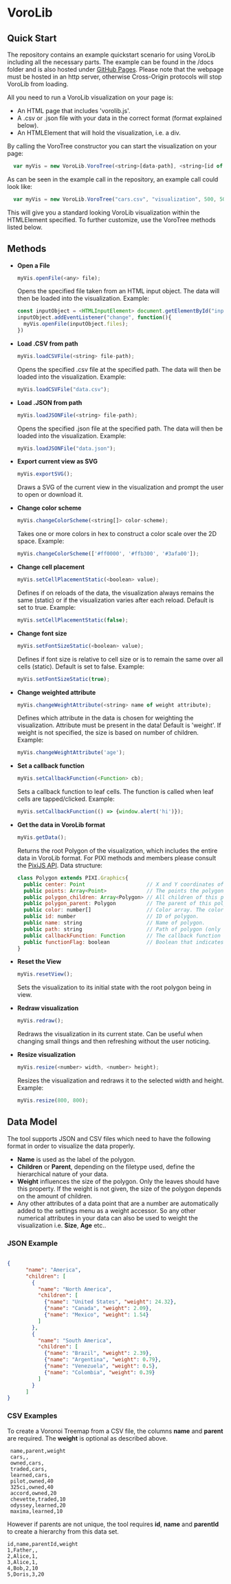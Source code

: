 # VoroLib #

## Quick Start ##

The repository contains an example quickstart scenario for using VoroLib including all the necessary parts. The
example can be found in the /docs folder and is also hosted under [GitHub Pages](https://somestudentcoder.github.io/vorolib/).
Please note that the webpage must be hosted in an http server, otherwise Cross-Origin protocols will stop VoroLib from loading.

All you need to run a VoroLib visualization on your page is:

* An HTML page that includes 'vorolib.js'.
* A .csv or .json file with your data in the correct format (format explained below).
* An HTMLElement that will hold the visualization, i.e. a div.

By calling the VoroTree constructor you can start the visualization on your page:

```js
  var myVis = new VoroLib.VoroTree(<string>[data-path], <string>[id of HTMLElement], <number>[width], <number>[height])
```

As can be seen in the example call in the repository, an example call could look like:

```js
  var myVis = new VoroLib.VoroTree("cars.csv", "visualization", 500, 500)
```

This will give you a standard looking VoroLib visualization within the HTMLElement specified. To further customize, use
the VoroTree methods listed below.

## Methods ##

* **Open a File**

  ```js
  myVis.openFile(<any> file);
  ```

  Opens the specified file taken from an HTML input object. The data will then be loaded into the visualization.
  Example:

  ```js
  const inputObject = <HTMLInputElement> document.getElementById("input");
  inputObject.addEventListener("change", function(){
    myVis.openFile(inputObject.files);
  })
  ```

* **Load .CSV from path**

  ```js
  myVis.loadCSVFile(<string> file-path);
  ```

  Opens the specified .csv file at the specified path. The data will then be loaded into the visualization.
  Example:

  ```js
  myVis.loadCSVFile("data.csv");
  ```

* **Load .JSON from path**

  ```js
  myVis.loadJSONFile(<string> file-path);
  ```

  Opens the specified .json file at the specified path. The data will then be loaded into the visualization.
  Example:

  ```js
  myVis.loadJSONFile("data.json");
  ```

* **Export current view as SVG**

  ```js
  myVis.exportSVG();
  ```

  Draws a SVG of the current view in the visualization and prompt the user to open or download it.
* **Change color scheme**

  ```js
  myVis.changeColorScheme(<string[]> color-scheme);
  ```

  Takes one or more colors in hex to construct a color scale over the 2D space.
  Example:

    ```js
    myVis.changeColorScheme(['#ff0000', '#ffb300', '#3afa00']);
    ```

* **Change cell placement**

  ```js
  myVis.setCellPlacementStatic(<boolean> value);
  ```

  Defines if on reloads of the data, the visualization always remains the same (static) or
  if the visualization varies after each reload. Default is set to true.
  Example:

  ```js
  myVis.setCellPlacementStatic(false);
  ```

* **Change font size**

  ```js
  myVis.setFontSizeStatic(<boolean> value);
  ```

  Defines if font size is relative to cell size or is to remain the same over all cells (static).
  Default is set to false.
  Example:

  ```js
  myVis.setFontSizeStatic(true);
  ```

* **Change weighted attribute**

  ```js
  myVis.changeWeightAttribute(<string> name of weight attribute);
  ```

  Defines which attribute in the data is chosen for weighting the visualization. Attribute must be present in the data!
  Default is 'weight'. If weight is not specified, the size is based on number of children.
  Example:

  ```js
  myVis.changeWeightAttribute('age');
  ```

* **Set a callback function**

  ```js
  myVis.setCallbackFunction(<Function> cb);
  ```

  Sets a callback function to leaf cells. The function is called when leaf cells are tapped/clicked.
  Example:

  ```js
  myVis.setCallbackFunction(() => {window.alert('hi')});
  ```

* **Get the data in VoroLib format**

  ```js
  myVis.getData();
  ```

  Returns the root Polygon of the visualization, which includes the entire data in VoroLib format.
  For PIXI methods and members please consult the [PixiJS API](https://pixijs.download/dev/docs/PIXI.Graphics.html).
  Data structure:

  ```js
  class Polygon extends PIXI.Graphics{
    public center: Point                    // X and Y coordinates of the center of the polygon.
    public points: Array<Point>             // The points the polygon is made up of.
    public polygon_children: Array<Polygon> // All children of this polygon.
    public polygon_parent: Polygon          // The parent of this polygon.
    public color: number[]                  // Color array. The color at color[0] is the one that is used for this polygon.
    public id: number                       // ID of polygon.
    public name: string                     // Name of polygon.
    public path: string                     // Path of polygon (only if imported from folder structure).
    public callbackFunction: Function       // The callback function of this polygon.
    public functionFlag: boolean            // Boolean that indicates whether cb function is active.
  }
  ```

* **Reset the View**

  ```js
  myVis.resetView();
  ```

  Sets the visualization to its initial state with the root polygon being in view.

* **Redraw visualization**

  ```js
  myVis.redraw();
  ```

  Redraws the visualization in its current state. Can be useful when changing small things and then refreshing without the user noticing.

* **Resize visualization**

  ```js
  myVis.resize(<number> width, <number> height);
  ```

  Resizes the visualization and redraws it to the selected width and height.
  Example:

  ```js
  myVis.resize(800, 800);
  ```

## Data Model ##

The tool supports JSON and CSV files which need to have the following format in order to visualize the data properly.

* **Name** is used as the label of the polygon.
* **Children** or **Parent**, depending on the filetype used, define the hierarchical nature of your data.
* **Weight** influences the size of the polygon. Only the leaves should have this property. If the weight is not given, the size of the polygon depends on the amount of children.
* Any other attributes of a data point that are a number are automatically added to the settings menu as a weight accessor. So any other numerical attributes in your data can also be used to weight the visualization i.e. **Size**, **Age** etc..

### JSON Example ###

```json

{
      "name": "America",
      "children": [
        {
          "name": "North America",
          "children": [
            {"name": "United States", "weight": 24.32},
            {"name": "Canada", "weight": 2.09},
            {"name": "Mexico", "weight": 1.54}
          ]
        },
        {
          "name": "South America",
          "children": [
            {"name": "Brazil", "weight": 2.39},
            {"name": "Argentina", "weight": 0.79},
            {"name": "Venezuela", "weight": 0.5},
            {"name": "Colombia", "weight": 0.39}
          ]
        }
      ]
}


```

### CSV Examples ###

To create a Voronoi Treemap from a CSV file, the columns **name** and **parent** are required. The **weight** is optional as described above.

```csv
 name,parent,weight
 cars,,
 owned,cars,
 traded,cars,
 learned,cars,
 pilot,owned,40
 325ci,owned,40
 accord,owned,20
 chevette,traded,10
 odyssey,learned,20
 maxima,learned,10
```

However if parents are not unique, the tool requires **id**, **name** and **parentId** to create a hierarchy from this data set.

```csv
id,name,parentId,weight
1,Father,,
2,Alice,1,
3,Alice,1,
4,Bob,2,10
5,Doris,3,20
```
